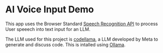 # AI Voice Input Demo

This app uses the Browser Standard [Speech Recognition API](https://developer.mozilla.org/en-US/docs/Web/API/SpeechRecognition) to process User speeech into text input for an LLM.

The LLM used for this project is [codellama](https://ollama.com/library/codellama), a LLM developed by Meta to generate and discuss code. This is intalled using [Ollama](https://ollama.com/).
